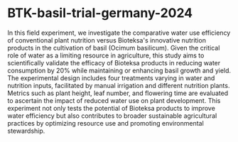# BTK-basil-trial-germany-2024
 In this field experiment, we investigate the comparative water use efficiency of conventional plant nutrition versus Bioteksa's innovative nutrition products in the cultivation of basil (Ocimum basilicum). Given the critical role of water as a limiting resource in agriculture, this study aims to scientifically validate the efficacy of Bioteksa products in reducing water consumption by 20% while maintaining or enhancing basil growth and yield. The experimental design includes four treatments varying in water and nutrition inputs, facilitated by manual irrigation and different nutrition plants. Metrics such as plant height, leaf number, and flowering time are evaluated to ascertain the impact of reduced water use on plant development. This experiment not only tests the potential of Bioteksa products to improve water efficiency but also contributes to broader sustainable agricultural practices by optimizing resource use and promoting environmental stewardship.
